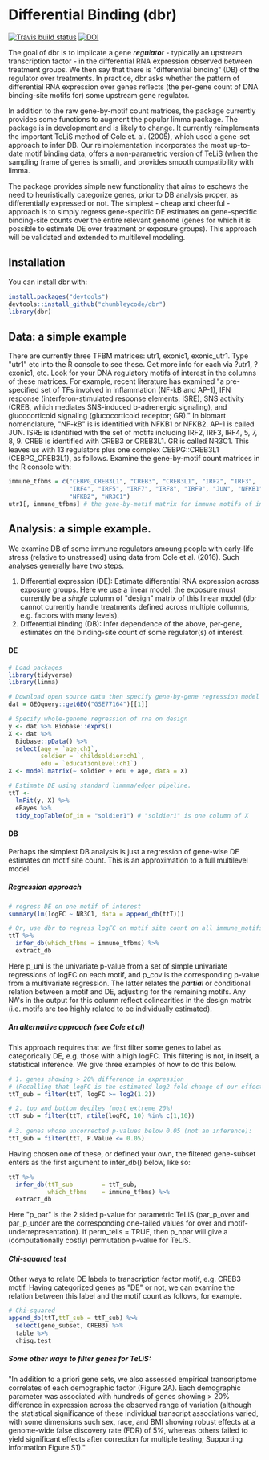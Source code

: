 
<!-- README.md is generated from README.Rmd. Please edit that file -->
Differential Binding (dbr)
==========================

[![Travis build status](https://travis-ci.org/chumbleycode/dbr.svg?branch=master)](https://travis-ci.org/chumbleycode/dbr) 
[![DOI](https://zenodo.org/badge/171730256.svg)](https://zenodo.org/badge/latestdoi/171730256)



The goal of dbr is to implicate a gene *r**e**g**u**l**a**t**o**r* - typically an upstream transcription factor - in the differential RNA expression observed between treatment groups. We then say that there is "differential binding" (DB) of the regulator over treatments. In practice, dbr asks whether the pattern of differential RNA expression over genes reflects (the per-gene count of DNA binding-site motifs for) some upstream gene regulator.

In addition to the raw gene-by-motif count matrices, the package currently provides some functions to augment the popular limma package. The package is in development and is likely to change. It currently reimplements the important TeLiS method of Cole et. al. (2005), which used a gene-set approach to infer DB. Our reimplementation incorporates the most up-to-date motif binding data, offers a non-parametric version of TeLiS (when the sampling frame of genes is small), and provides smooth compatibility with limma.

The package provides simple new functionality that aims to eschews the need to heuristically categorize genes, prior to DB analysis proper, as differentially expressed or not. The simplest - cheap and cheerful - approach is to simply regress gene-specific DE estimates on gene-specific binding-site counts over the entire relevant genome (genes for which it is possible to estimate DE over treatment or exposure groups). This approach will be validated and extended to multilevel modeling.

Installation
------------

You can install dbr with:

``` r
install.packages("devtools")
devtools::install_github("chumbleycode/dbr")
library(dbr)
```

Data: a simple example
----------------------

There are currently three TFBM matrices: utr1, exonic1, exonic\_utr1. Type "utr1" etc into the R console to see these. Get more info for each via ?utr1, ?exonic1, etc. Look for your DNA regulatory motifs of interest in the columns of these matrices. For example, recent literature has examined "a pre-specified set of TFs involved in inflammation (NF-kB and AP-1), IFN response (interferon-stimulated response elements; ISRE), SNS activity (CREB, which mediates SNS-induced b-adrenergic signaling), and glucocorticoid signaling (glucocorticoid receptor; GR)." In biomart nomenclature, "NF-kB" is is identified with NFKB1 or NFKB2. AP-1 is called JUN. ISRE is identified with the set of motifs including IRF2, IRF3, IRF4, 5, 7, 8, 9. CREB is identified with CREB3 or CREB3L1. GR is called NR3C1. This leaves us with 13 regulators plus one complex CEBPG::CREB3L1 (CEBPG\_CREB3L1), as follows. Examine the gene-by-motif count matrices in the R console with:

``` r
immune_tfbms = c("CEBPG_CREB3L1", "CREB3", "CREB3L1", "IRF2", "IRF3",
                 "IRF4", "IRF5", "IRF7", "IRF8", "IRF9", "JUN", "NFKB1", 
                 "NFKB2", "NR3C1")
utr1[, immune_tfbms] # the gene-by-motif matrix for immune motifs of interest
```

Analysis: a simple example.
---------------------------

We examine DB of some immune regulators amoung people with early-life stress (relative to unstressed) using data from Cole et al. (2016). Such analyses generally have two steps.

1.  Differential expression (DE): Estimate differential RNA expression across exposure groups. Here we use a linear model: the exposure must currently be a *single* column of "design" matrix of this linear model (dbr cannot currently handle treatments defined across multiple collumns, e.g. factors with many levels).
2.  Differential binding (DB): Infer dependence of the above, per-gene, estimates on the binding-site count of some regulator(s) of interest.

#### DE

``` r
# Load packages
library(tidyverse)
library(limma)

# Download open source data then specify gene-by-gene regression model
dat = GEOquery::getGEO("GSE77164")[[1]]

# Specify whole-genome regression of rna on design
y <- dat %>% Biobase::exprs()
X <- dat %>%
  Biobase::pData() %>%
  select(age = `age:ch1`,
         soldier = `childsoldier:ch1`,
         edu = `educationlevel:ch1`)
X <- model.matrix(~ soldier + edu + age, data = X) 

# Estimate DE using standard limmma/edger pipeline. 
ttT <-
  lmFit(y, X) %>%
  eBayes %>%
  tidy_topTable(of_in = "soldier1") # "soldier1" is one column of X
```

#### DB

Perhaps the simplest DB analysis is just a regression of gene-wise DE estimates on motif site count. This is an approximation to a full multilevel model.

##### Regression approach

``` r
# regress DE on one motif of interest
summary(lm(logFC ~ NR3C1, data = append_db(ttT))) 

# Or, use dbr to regress logFC on motif site count on all immune_motifs: beware multiple testing
ttT %>%
  infer_db(which_tfbms = immune_tfbms) %>%
  extract_db
```

Here p\_uni is the univariate p-value from a set of simple univariate regressions of logFC on each motif, and p\_cov is the corresponding p-value from a multivariate regression. The latter relates the *p**a**r**t**i**a**l* or conditional relation between a motif and DE, adjusting for the remaining motifs. Any NA's in the output for this column reflect colinearities in the design matrix (i.e. motifs are too highly related to be individually estimated).

##### An alternative approach (see Cole et al)

This approach requires that we first filter some genes to label as categorically DE, e.g. those with a high logFC. This filtering is not, in itself, a statistical inference. We give three examples of how to do this below.

``` r
# 1. genes showing > 20% difference in expression
# (Recalling that logFC is the estimated log2-fold-change of our effect) 
ttT_sub = filter(ttT, logFC >= log2(1.2))

# 2. top and bottom deciles (most extreme 20%)
ttT_sub = filter(ttT, ntile(logFC, 10) %in% c(1,10))
 
# 3. genes whose uncorrected p-values below 0.05 (not an inference):
ttT_sub = filter(ttT, P.Value <= 0.05)
```

Having chosen one of these, or defined your own, the filtered gene-subset enters as the first argument to infer\_db() below, like so:

``` r
ttT %>%
  infer_db(ttT_sub        = ttT_sub,
           which_tfbms    = immune_tfbms) %>%
  extract_db
```

Here "p\_par" is the 2 sided p-value for parametric TeLiS (par\_p\_over and par\_p\_under are the corresponding one-tailed values for over and motif-underrepresentation). If perm\_telis = TRUE, then p\_npar will give a (computationally costly) permutation p-value for TeLiS.

##### Chi-squared test

Other ways to relate DE labels to transcription factor motif, e.g. CREB3 motif. Having categorized genes as "DE" or not, we can examine the relation between this label and the motif count as follows, for example.

``` r
# Chi-squared
append_db(ttT,ttT_sub = ttT_sub) %>% 
  select(gene_subset, CREB3) %>% 
  table %>% 
  chisq.test
```

##### Some other ways to filter genes for TeLiS:

"In addition to a priori gene sets, we also assessed empirical transcriptome correlates of each demographic factor (Figure 2A). Each demographic parameter was associated with hundreds of genes showing &gt; 20% difference in expression across the observed range of variation (although the statistical significance of these individual transcript associations varied, with some dimensions such sex, race, and BMI showing robust effects at a genome-wide false discovery rate (FDR) of 5%, whereas others failed to yield significant effects after correction for multiple testing; Supporting Information Figure S1)."
